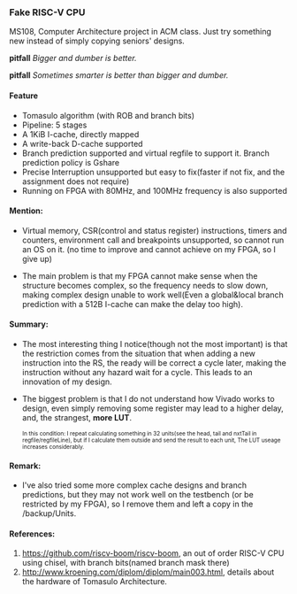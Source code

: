 ###  Fake RISC-V CPU
MS108, Computer Architecture project in ACM class. Just try something new instead of simply copying seniors' designs. 

**pitfall** *Bigger and dumber is better.* 

**pitfall** *Sometimes smarter is better than bigger and dumber.* 

#### Feature

* Tomasulo algorithm (with ROB and branch bits)
* Pipeline: 5 stages
* A 1KiB I-cache, directly mapped
* A write-back D-cache supported
* Branch prediction supported and virtual regfile to support it. Branch prediction policy is Gshare
* Precise Interruption unsupported but easy to fix(faster if not fix, and the assignment does not require)
* Running on FPGA with 80MHz, and 100MHz frequency is also supported

#### Mention: 

* Virtual memory, CSR(control and status register) instructions, timers and counters, environment call and breakpoints unsupported, so cannot run an OS on it. (no time to improve and cannot achieve on my FPGA, so I give up)

* The main problem is that my FPGA cannot make sense when the structure becomes complex, so the frequency needs to slow down, making complex design unable to work well(Even a global&local branch prediction with a 512B I-cache can make the delay too high). 

#### Summary: 

* The most interesting thing I notice(though not the most important) is that the restriction comes from the situation that when adding a new instruction into the RS, the ready will be correct a cycle later, making the instruction without any hazard wait for a cycle. This leads to an innovation of my design. 

* The biggest problem is that I do not understand how Vivado works to design, even simply removing some register may lead to a  higher delay, and, the strangest, **more LUT**. 

    <font size=1>In this condition: I repeat calculating something in 32 units(see the head, tail and nxtTail in regfile/regfileLine), but if I calculate them outside and send the result to each unit, The LUT useage increases considerably. </font>

#### Remark: 

* I've also tried some more complex cache designs and branch predictions, but they may not work well on the testbench (or be restricted by my FPGA), so I remove them and left a copy in the /backup/Units. 

#### References:

1. https://github.com/riscv-boom/riscv-boom, an out of order RISC-V CPU using chisel, with branch bits(named branch mask there)
2. http://www.kroening.com/diplom/diplom/main003.html, details about the hardware of Tomasulo Architecture.

